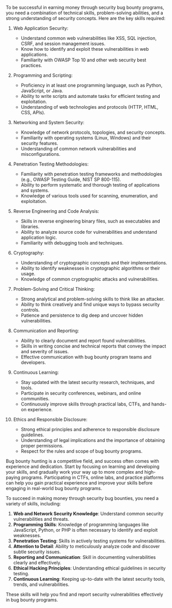 To be successful in earning money through security bug bounty programs, you need a combination of technical skills, problem-solving abilities, and a strong understanding of security concepts. Here are the key skills required:

1. Web Application Security:
   - Understand common web vulnerabilities like XSS, SQL injection, CSRF, and session management issues.
   - Know how to identify and exploit these vulnerabilities in web applications.
   - Familiarity with OWASP Top 10 and other web security best practices.

2. Programming and Scripting:
   - Proficiency in at least one programming language, such as Python, JavaScript, or Java.
   - Ability to write scripts and automate tasks for efficient testing and exploitation.
   - Understanding of web technologies and protocols (HTTP, HTML, CSS, APIs).

3. Networking and System Security:
   - Knowledge of network protocols, topologies, and security concepts.
   - Familiarity with operating systems (Linux, Windows) and their security features.
   - Understanding of common network vulnerabilities and misconfigurations.

4. Penetration Testing Methodologies:
   - Familiarity with penetration testing frameworks and methodologies (e.g., OWASP Testing Guide, NIST SP 800-115).
   - Ability to perform systematic and thorough testing of applications and systems.
   - Knowledge of various tools used for scanning, enumeration, and exploitation.

5. Reverse Engineering and Code Analysis:
   - Skills in reverse engineering binary files, such as executables and libraries.
   - Ability to analyze source code for vulnerabilities and understand application logic.
   - Familiarity with debugging tools and techniques.

6. Cryptography:
   - Understanding of cryptographic concepts and their implementations.
   - Ability to identify weaknesses in cryptographic algorithms or their usage.
   - Knowledge of common cryptographic attacks and vulnerabilities.

7. Problem-Solving and Critical Thinking:
   - Strong analytical and problem-solving skills to think like an attacker.
   - Ability to think creatively and find unique ways to bypass security controls.
   - Patience and persistence to dig deep and uncover hidden vulnerabilities.

8. Communication and Reporting:
   - Ability to clearly document and report found vulnerabilities.
   - Skills in writing concise and technical reports that convey the impact and severity of issues.
   - Effective communication with bug bounty program teams and developers.

9. Continuous Learning:
   - Stay updated with the latest security research, techniques, and tools.
   - Participate in security conferences, webinars, and online communities.
   - Continuously improve skills through practical labs, CTFs, and hands-on experience.

10. Ethics and Responsible Disclosure:
    - Strong ethical principles and adherence to responsible disclosure guidelines.
    - Understanding of legal implications and the importance of obtaining proper permissions.
    - Respect for the rules and scope of bug bounty programs.

Bug bounty hunting is a competitive field, and success often comes with experience and dedication. Start by focusing on learning and developing your skills, and gradually work your way up to more complex and high-paying programs. Participating in CTFs, online labs, and practice platforms can help you gain practical experience and improve your skills before engaging in real-world bug bounty programs.

To succeed in making money through security bug bounties, you need a variety of skills, including:

1. **Web and Network Security Knowledge**: Understand common security vulnerabilities and threats.
2. **Programming Skills**: Knowledge of programming languages like JavaScript, Python, or PHP is often necessary to identify and exploit weaknesses.
3. **Penetration Testing**: Skills in actively testing systems for vulnerabilities.
4. **Attention to Detail**: Ability to meticulously analyze code and discover subtle security issues.
5. **Reporting and Communication**: Skill in documenting vulnerabilities clearly and effectively.
6. **Ethical Hacking Principles**: Understanding ethical guidelines in security testing.
7. **Continuous Learning**: Keeping up-to-date with the latest security tools, trends, and vulnerabilities.

These skills will help you find and report security vulnerabilities effectively in bug bounty programs.
